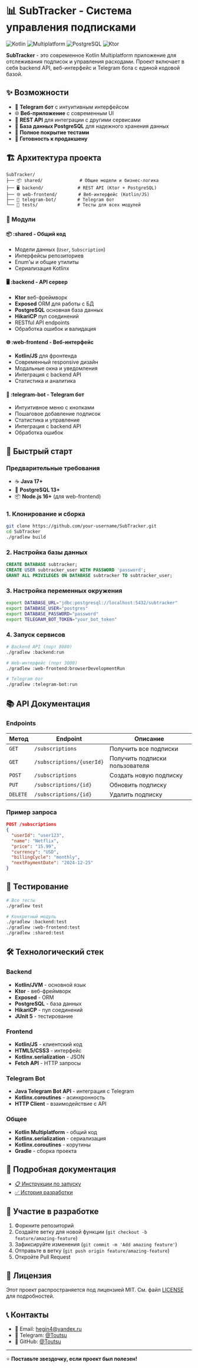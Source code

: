 # 📊 SubTracker - Система управления подписками

![Kotlin](https://img.shields.io/badge/Kotlin-7F52FF?style=for-the-badge&logo=kotlin&logoColor=white)
![Multiplatform](https://img.shields.io/badge/Multiplatform-0095D5?style=for-the-badge&logo=kotlin&logoColor=white)
![PostgreSQL](https://img.shields.io/badge/PostgreSQL-316192?style=for-the-badge&logo=postgresql&logoColor=white)
![Ktor](https://img.shields.io/badge/Ktor-087CFA?style=for-the-badge&logo=ktor&logoColor=white)

**SubTracker** - это современное Kotlin Multiplatform приложение для отслеживания подписок и управления расходами. Проект включает в себя backend API, веб-интерфейс и Telegram бота с единой кодовой базой.

## ✨ Возможности

- 📱 **Telegram бот** с интуитивным интерфейсом
- 🌐 **Веб-приложение** с современным UI
- 🔗 **REST API** для интеграции с другими сервисами
- 💾 **База данных PostgreSQL** для надежного хранения данных
- 🧪 **Полное покрытие тестами**
- 🚀 **Готовность к продакшену**

## 🏗️ Архитектура проекта

```
SubTracker/
├── 📦 shared/              # Общие модели и бизнес-логика
├── 🖥️ backend/             # REST API (Ktor + PostgreSQL)
├── 🌐 web-frontend/        # Веб-интерфейс (Kotlin/JS)
├── 🤖 telegram-bot/        # Telegram бот
└── 🧪 tests/               # Тесты для всех модулей
```

### 🔧 Модули

#### 📦 **:shared** - Общий код
- Модели данных (`User`, `Subscription`)
- Интерфейсы репозиториев
- Enum'ы и общие утилиты
- Сериализация Kotlinx

#### 🖥️ **:backend** - API сервер
- **Ktor** веб-фреймворк
- **Exposed** ORM для работы с БД
- **PostgreSQL** основная база данных
- **HikariCP** пул соединений
- RESTful API endpoints
- Обработка ошибок и валидация

#### 🌐 **:web-frontend** - Веб-интерфейс
- **Kotlin/JS** для фронтенда
- Современный responsive дизайн
- Модальные окна и уведомления
- Интеграция с backend API
- Статистика и аналитика

#### 🤖 **:telegram-bot** - Telegram бот
- Интуитивное меню с кнопками
- Пошаговое добавление подписок
- Статистика и управление
- Интеграция с backend API
- Обработка ошибок

## 🚀 Быстрый старт

### Предварительные требования

- ☕ **Java 17+**
- 🐘 **PostgreSQL 13+**
- 📦 **Node.js 16+** (для web-frontend)

### 1. Клонирование и сборка

```bash
git clone https://github.com/your-username/SubTracker.git
cd SubTracker
./gradlew build
```

### 2. Настройка базы данных

```sql
CREATE DATABASE subtracker;
CREATE USER subtracker_user WITH PASSWORD 'password';
GRANT ALL PRIVILEGES ON DATABASE subtracker TO subtracker_user;
```

### 3. Настройка переменных окружения

```bash
export DATABASE_URL="jdbc:postgresql://localhost:5432/subtracker"
export DATABASE_USER="postgres"
export DATABASE_PASSWORD="password"
export TELEGRAM_BOT_TOKEN="your_bot_token"
```

### 4. Запуск сервисов

```bash
# Backend API (порт 8080)
./gradlew :backend:run

# Web-интерфейс (порт 3000)
./gradlew :web-frontend:browserDevelopmentRun

# Telegram бот
./gradlew :telegram-bot:run
```

## 📚 API Документация

### Endpoints

| Метод | Endpoint | Описание |
|-------|----------|----------|
| `GET` | `/subscriptions` | Получить все подписки |
| `GET` | `/subscriptions/{userId}` | Получить подписки пользователя |
| `POST` | `/subscriptions` | Создать новую подписку |
| `PUT` | `/subscriptions/{id}` | Обновить подписку |
| `DELETE` | `/subscriptions/{id}` | Удалить подписку |

### Пример запроса

```json
POST /subscriptions
{
  "userId": "user123",
  "name": "Netflix",
  "price": "15.99",
  "currency": "USD",
  "billingCycle": "monthly",
  "nextPaymentDate": "2024-12-25"
}
```

## 🧪 Тестирование

```bash
# Все тесты
./gradlew test

# Конкретный модуль
./gradlew :backend:test
./gradlew :web-frontend:test
./gradlew :shared:test
```

## 🛠️ Технологический стек

### Backend
- **Kotlin/JVM** - основной язык
- **Ktor** - веб-фреймворк
- **Exposed** - ORM
- **PostgreSQL** - база данных
- **HikariCP** - пул соединений
- **JUnit 5** - тестирование

### Frontend
- **Kotlin/JS** - клиентский код
- **HTML5/CSS3** - интерфейс
- **Kotlinx.serialization** - JSON
- **Fetch API** - HTTP запросы

### Telegram Bot
- **Java Telegram Bot API** - интеграция с Telegram
- **Kotlinx.coroutines** - асинхронность
- **HTTP Client** - взаимодействие с API

### Общее
- **Kotlin Multiplatform** - общий код
- **Kotlinx.serialization** - сериализация
- **Kotlinx.coroutines** - корутины
- **Gradle** - сборка проекта

## 📖 Подробная документация

- [📋 Инструкции по запуску](ЗАПУСК_ПРОЕКТА.md)
- [✅ История разработки](todo-list.md)

## 🤝 Участие в разработке

1. Форкните репозиторий
2. Создайте ветку для новой функции (`git checkout -b feature/amazing-feature`)
3. Зафиксируйте изменения (`git commit -m 'Add amazing feature'`)
4. Отправьте в ветку (`git push origin feature/amazing-feature`)
5. Откройте Pull Request

## 📄 Лицензия

Этот проект распространяется под лицензией MIT. См. файл [LICENSE](LICENSE) для подробностей.

## 📞 Контакты

- 📧 Email: hegin4@yandex.ru
- 💬 Telegram: [@Toutsu](https://t.me/yourusername)
- 🐙 GitHub: [@Toutsu](https://github.com/yourusername)

---

⭐ **Поставьте звездочку, если проект был полезен!**
